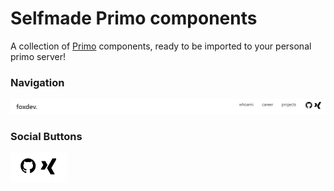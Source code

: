 # Selfmade Primo components
A collection of [Primo](https://github.com/primodotso/primo) components, ready to be imported to your personal primo server!

### Navigation
![Navigation](/navigation/preview.png?raw=true "Navigation with social buttons")

### Social Buttons
![Social Buttons](/social-buttons/preview.png?raw=true "Social Buttons")
